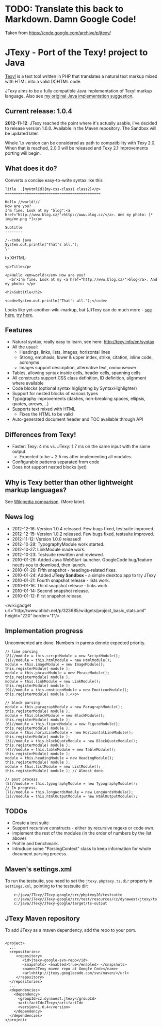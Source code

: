 # TODO: Translate this back to Markdown. Damn Google Code!

Taken from https://code.google.com/archive/p/jtexy/


<h1>JTexy - Port of the Texy! project to Java</h1>

<p><a href="http://texy.info/en/">Texy!</a> is a text tool written in PHP that translates a natural text markup mixed with HTML into a valid (X)HTML code.</p>

<p>JTexy aims to be a fully compatible Java implementation of Texy! markup language.
Also see <a href="http://ondra.zizka.cz/stranky/programovani/java/texy_java_implementation.texy">my original Java implementation suggestion</a>.</p>

<h2>Current release: 1.0.4</h2>

<p><strong>2012-11-12</strong>: JTexy reached the point where it's actually usable, I've decided to release version 1.0.0.
Available in the Maven repository. The Sandbox will be updated later.</p>

<p>Whole 1.x version can be considered as path to compatibility with Texy 2.0.
When that is reached, 2.0.0 will be released and Texy 2.1 improvements porting will begin.</p>

<h2>What does it do?</h2>

Converts a concise easy-to-write syntax like this

    Title  .[myHtmlId]{my-css-class1 class2}</p>
    ============================================

    Hello //world!//
    How are you?
    I'm fine. Look at my "blog":<a href="http://www.blog.cz/">http://www.blog.cz/</a>. And my photo: [* img/me.png *]</p>
     
    Subtitle
    --------
     
    /--code java
    System.out.println("That's all.");
    \-
    

<p>to XHTML:</p>

    <p>Title</p>

    <p>Hello <em>world!</em> How are you?
      <br>I'm fine. Look at my <a href="http://www.blog.cz/">blog</a>. And my photo: </p>

    <h2>Subtitle</h2>
    
    <code>System.out.println("That's all.");</code>


Looks like yet-another-wiki-markup, but (J)Texy can do much more - [see here](http://texy.info/en/), [try here](http://texy.info/cs/try/).


<h2>Features</h2>

<ul>
<li>Natural syntax, really easy to learn, see here: <a href="http://texy.info/en/syntax">http://texy.info/en/syntax</a></li>
<li>All the usual:

<ul><li>Headings, links, lists, images, horizontal lines</li>
<li>Strong, emphasis, lower &amp; upper index, strike, citation, inline code, acronyms</li>
<li>Images support description, alternative text, onmouseover</li></ul></li>
<li>Tables, allowing syntax inside cells, header cells, spanning cells</li>
<li>All constructs support CSS class definition, ID definition, alignment where available</li>
<li>Code blocks (optional syntax higlighting by SyntaxHighlighter)</li>
<li>Support for nested blocks of various types</li>
<li>Typography improvements (dashes, non-breaking spaces, ellipsis, quotes, arrows,...)</li>
<li>Supports text mixed with HTML

<ul><li>Fixes the HTML to be valid</li></ul></li>
<li>Auto-generated document header and TOC available through API</li>
</ul>

<h2>Differences from Texy!</h2>

<ul>
<li>Faster: Texy: 4 ms vs. JTexy: 1.7 ms on the same input with the same output.

<ul><li>Expected to be ~ 2.5 ms after implementing all modules.</li></ul></li>
<li>Configurable patterns separated from code</li>
<li>Does not support nested blocks (yet)</li>
</ul>

<h2>Why is Texy better than other lightweight markup languages?</h2>

<p>See <a href="http://en.wikipedia.org/wiki/Lightweight_markup_language">Wikipedia comparison</a>.
(More later).</p>

<h2>News log</h2>

<ul>
<li>2012-12-16: Version 1.0.4 released. Few bugs fixed, testsuite improved.</li>
<li>2012-12-15: Version 1.0.2 released. Few bugs fixed, testsuite improved.</li>
<li>2012-11-12: Version 1.0.0 released!</li>
<li>2012-10-28: TypographyModule work started.</li>
<li>2012-10-27: LinkModule made work.</li>
<li>2012-10-23: Testsuite rewritten and reviewed.</li>
<li>2010-01-26: Added Java WebStart launcher. GoogleCode bug/feature needs you to download, then launch.</li>
<li>2010-01-26: Fifth snapshot - headings-related fixes.</li>
<li>2010-01-24: Added <strong>JTexy Sandbox</strong> - a simple desktop app to try JTexy</li>
<li>2010-01-21: Fourth snapshot release - lists work.</li>
<li>2010-01-16: Third snapshot release - links work.</li>
<li>2010-01-14: Second snapshot release.</li>
<li>2010-01-12: First snapshot release.</li>
</ul>

<p>&lt;wiki:gadget url="http://www.ohloh.net/p/323685/widgets/project_basic_stats.xml" height="220" border="1"/&gt;</p>

<h2>Implementation progress</h2>

<p>Uncommented are done.
Numbers in parens denote expected priority.</p>


    // line parsing
    (8)//module = this.scriptModule = new ScriptModule();
    (1)//module = this.htmlModule = new HtmlModule();
    module = this.imageModule = new ImageModule();      this.registerModule( module );
    module = this.phraseModule = new PhraseModule();    this.registerModule( module );
    module = this.linkModule = new LinkModule();        this.registerModule( module );
    (9)//module = this.emoticonModule = new EmoticonModule();  this.registerModule( module );</p>

<pre><code>// block parsing
module = this.paragraphModule = new ParagraphModule();      this.registerModule( module );
module = this.blockModule = new BlockModule();              this.registerModule( module );
(6)//module = this.figureModule = new FigureModule();            this.registerModule( module );
module = this.horizLineModule = new HorizontalLineModule(); this.registerModule( module );
(3)//module = this.blockQuoteModule = new BlockQuoteModule();    this.registerModule( module );
(4)//module = this.tableModule = new TableModule();              this.registerModule( module );
module = this.headingModule = new HeadingModule();          this.registerModule( module );
module = this.listModule = new ListModule();                this.registerModule( module ); // Almost done.

// post process
(5)//module = this.typographyModule = new TypographyModule();              // In progress.
(7)//module = this.longWordsModule = new LongWordsModule();
(2)//module = this.htmlOutputModule = new HtmlOutputModule();
</code></pre>


<h2>TODOs</h2>

<ul>
<li>Create a test suite</li>
<li>Support recursive constructs - either by recursive regexs or code own.</li>
<li>Implement the rest of the modules (in the order of numbers by the list above)</li>
<li>Profile and benchmark.</li>
<li>Introduce some "ParsingContext" class to keep information for whole document parsing process.</li>
</ul>

Maven's settings.xml
--------------------

<p>To run the testsuite, you need to set the <code>jtexy.phptexy.ts.dir</code> property in <code>settings.xml</code>, pointing to the testsuite dir:</p>
        
        c:/java/JTexy/JTexy-google/src/phptexy20/testsuite
        c:/java/JTexy/JTexy-google/src/test/resources/cz/dynawest/jtexy/ts
        c:/java/JTexy/JTexy-google/target/ts-output

JTexy Maven repository
----------------------

<p>To add JTexy as a maven dependency, add the repo to your pom.</p>

<p><code>
&lt;project&gt;
  ...
  &lt;repositories&gt;
     &lt;repository&gt;
        &lt;id&gt;jtexy-google-svn-repo&lt;/id&gt;
        &lt;snapshots&gt; &lt;enabled&gt;true&lt;/enabled&gt; &lt;/snapshots&gt;
        &lt;name&gt;JTexy maven repo at Google Code&lt;/name&gt;
        &lt;url&gt;http://jtexy.googlecode.com/svn/maven/&lt;/url&gt;
     &lt;/repository&gt;
  &lt;/repositories&gt;
  ...
  &lt;dependencies&gt;
    &lt;dependency&gt;
      &lt;groupId&gt;cz.dynawest.jtexy&lt;/groupId&gt;
      &lt;artifactId&gt;JTexy&lt;/artifactId&gt;
      &lt;version&gt;1.0.4&lt;/version&gt;
    &lt;/dependency&gt;
  &lt;/dependencies&gt;
&lt;/project&gt;
</code></p>

<p><a href="http://navrcholu.cz/Statistika/129225/"><img src="http://c1.navrcholu.cz/hit?site=129225;t=lb14;ref=;jss=0;foo.gif" alt="" title=""></a></p>
